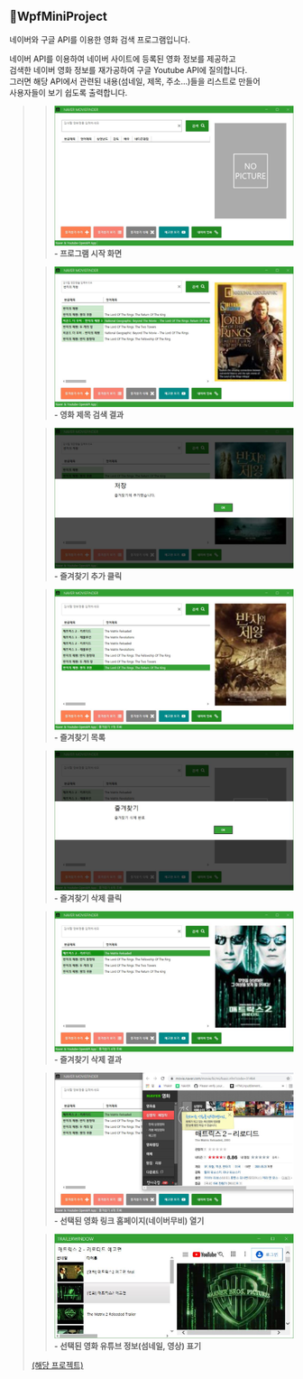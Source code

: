 ## 🎦WpfMiniProject
네이버와 구글 API를 이용한 영화 검색 프로그램입니다.</br>

네이버 API를 이용하여 네이버 사이트에 등록된 영화 정보를 제공하고</br> 
검색한 네이버 영화 정보를 재가공하여 구글 Youtube API에 질의합니다.</br>
그러면 해당 API에서 관련된 내용(섬네일, 제목, 주소...)들을 리스트로 만들어</br>
사용자들이 보기 쉽도록 출력합니다.</br>

>>![결과1](images/NaverMovieFinderApp.JPG)  
>>__- 프로그램 시작 화면__
>     
>           
>     
>>![결과2](images/NaverMovieFinderApp_1.JPG)  
>>__- 영화 제목 검색 결과__
>     
>           
>     
>>![결과3](images/NaverMovieFinderApp_2.JPG)  
>>__- 즐겨찾기 추가 클릭__
>     
>           
>     
>>![결과4](images/NaverMovieFinderApp_3.JPG)  
>>__- 즐겨찾기 목록__
>     
>           
>     
>>![결과5](images/NaverMovieFinderApp_4.JPG)  
>>__- 즐겨찾기 삭제 클릭__
>     
>           
>     
>>![결과6](images/NaverMovieFinderApp_5.JPG)  
>>__- 즐겨찾기 삭제 결과__
>     
>           
>     
>>![결과7](images/NaverMovieFinderApp_6.JPG)
>>__- 선택된 영화 링크 홈페이지(네이버무비) 열기__
>     
>           
>     
>>![결과8](images/NaverMovieFinderApp_7.JPG)  
>>__- 선택된 영화 유튜브 정보(섬네일, 영상) 표기__
>     
>           
>     
>[(해당 프로젝트)](WpfMiniProject)
